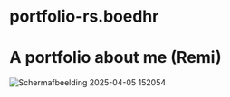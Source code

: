 # portfolio-rs.boedhr

<h1>A portfolio about me (Remi)</h1>

![Schermafbeelding 2025-04-05 152054](https://github.com/user-attachments/assets/7b79143a-9cbc-4b61-85fa-efe4389ca2f6)
